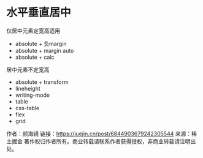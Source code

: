 # 水平垂直居中

仅居中元素定宽高适用

* absolute + 负margin
* absolute + margin auto
* absolute + calc

居中元素不定宽高

* absolute + transform
* lineheight
* writing-mode
* table
* css-table
* flex
* grid

作者：颜海镜
链接：https://juejin.cn/post/6844903679242305544
来源：稀土掘金
著作权归作者所有。商业转载请联系作者获得授权，非商业转载请注明出处。
